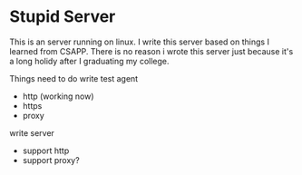 # Stupid Server
This is an server running on linux. I write this server based on things I learned from CSAPP.
There is no reason i wrote this server just because it's a long holidy after I graduating my college.

Things need to do
write test agent 
- http (working now)
- https
- proxy

write server
- support http 
- support proxy?


